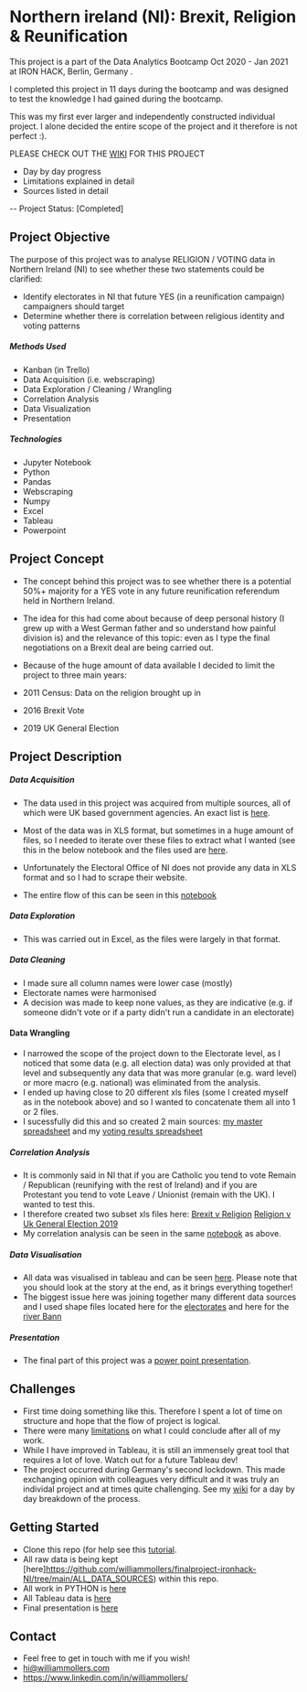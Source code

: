# Northern ireland (NI): Brexit, Religion & Reunification  
This project is a part of the Data Analytics Bootcamp Oct 2020 - Jan 2021 at IRON HACK, Berlin, Germany .

I completed this project in 11 days during the bootcamp and was designed to test the knowledge I had gained during the bootcamp. 

This was my first ever larger and independently constructed individual project. I alone decided the entire scope of the project and it therefore is not perfect :).

PLEASE CHECK OUT THE [WIKI](https://github.com/williammollers/finalproject-ironhack-NI/wiki) FOR THIS PROJECT
* Day by day progress
* Limitations explained in detail
* Sources listed in detail

-- Project Status: [Completed]

## Project Objective

The purpose of this project was to analyse RELIGION / VOTING data in Northern Ireland (NI) to see whether these two statements could be clarified:
* Identify electorates in NI that future YES (in a reunification campaign) campaigners should target
* Determine whether there is correlation between religious identity and voting patterns

##### Methods Used

* Kanban (in Trello)
* Data Acquisition (i.e. webscraping)
* Data Exploration / Cleaning / Wrangling 
* Correlation Analysis 
* Data Visualization 
* Presentation 

##### Technologies
* Jupyter Notebook
* Python
* Pandas
* Webscraping
* Numpy
* Excel 
* Tableau
* Powerpoint

## Project Concept

* The concept behind this project was to see whether there is a potential 50%+ majority for a YES vote in any future reunification referendum held in Northern Ireland. 
* The idea for this had come about because of deep personal history (I grew up with a West German father and so understand how painful division is) and the relevance of this topic: even as I type the final negotiations on a Brexit deal are being carried out. 
* Because of the huge amount of data available I decided to limit the project to three main years:

* 2011 Census: Data on the religion brought up in
* 2016 Brexit Vote
* 2019 UK General Election

## Project Description

##### Data Acquisition 

* The data used in this project was acquired from multiple sources, all of which were UK based government agencies. An exact list is [here](https://github.com/williammollers/finalproject-ironhack-NI/wiki/DATA-SOURCES). 

* Most of the data was in XLS format, but sometimes in a huge amount of files, so I needed to iterate over these files to extract what I wanted (see this in the below notebook and the files used are [here](https://github.com/williammollers/finalproject-ironhack-NI/tree/main/ALL_DATA_SOURCES/ORIGINAL/Religion/AA).
* Unfortunately the Electoral Office of NI does not provide any data in XLS format and so I had to scrape their website. 

* The entire flow of this can be seen in this [notebook](https://github.com/williammollers/finalproject-ironhack-NI/blob/main/PYTHON/REUNIFICATION_REFERENDUM_IRELAND.ipynb)

##### Data Exploration 

* This was carried out in Excel, as the files were largely in that format. 

##### Data Cleaning 

* I made sure all column names were lower case (mostly)
* Electorate names were harmonised
* A decision was made to keep none values, as they are indicative (e.g. if someone didn't vote or if a party didn't run a candidate in an electorate)

#### Data Wrangling

* I narrowed the scope of the project down to the Electorate level, as I noticed that some data (e.g. all election data) was only provided at that level and subsequently any data that was more granular (e.g. ward level) or more macro (e.g. national) was eliminated from the analysis.  
* I ended up having close to 20 different xls files (some I created myself as in the notebook above) and so I wanted to concatenate them all into 1 or 2 files. 
* I sucessfully did this and so created 2 main sources: 
[my master spreadsheet](https://github.com/williammollers/finalproject-ironhack-NI/blob/main/ALL_DATA_SOURCES/MY_ADDITIONS/MAIN/MASTER_SPREADSHEET.xlsx) and my [voting results spreadsheet](https://github.com/williammollers/finalproject-ironhack-NI/blob/main/ALL_DATA_SOURCES/MY_ADDITIONS/MAIN/ni_uk_19_all_electorates_cian.xlsx)

##### Correlation Analysis

* It is commonly said in NI that if you are Catholic you tend to vote Remain / Republican (reunifying with the rest of Ireland) and if you are Protestant you tend to vote Leave / Unionist (remain with the UK). I wanted to test this. 
* I therefore created two subset xls files here:
[Brexit v Religion](https://github.com/williammollers/finalproject-ironhack-NI/blob/main/ALL_DATA_SOURCES/MY_ADDITIONS/MAIN/CORRELATION_BREXIT_RELIGION.xlsx)
[Religion v Uk General Election 2019](https://github.com/williammollers/finalproject-ironhack-NI/blob/main/ALL_DATA_SOURCES/MY_ADDITIONS/MAIN/CORRELATION_RELIGION_UK_19.xlsx)
* My correlation analysis can be seen in the same [notebook](https://github.com/williammollers/finalproject-ironhack-NI/blob/main/PYTHON/REUNIFICATION_REFERENDUM_IRELAND.ipynb) as above.

##### Data Visualisation

* All data was visualised in tableau and can be seen [here](https://github.com/williammollers/finalproject-ironhack-NI/blob/main/TABLEAU/REUNIFICATION_REFERENDUM_IRELAND.twbx). Please note that you should look at the story at the end, as it brings everything together!
* The biggest issue here was joining together many different data sources and I used shape files located here for the [electorates](https://github.com/williammollers/finalproject-ironhack-NI/tree/main/ALL_DATA_SOURCES/ORIGINAL/Westminster_Parliamentary_Constituencies__December_2017__UK_BSC_V2-shp) and here for the [river Bann](https://github.com/williammollers/finalproject-ironhack-NI/tree/main/ALL_DATA_SOURCES/ORIGINAL/riversegmentshp1)

##### Presentation

* The final part of this project was a [power point presentation](https://github.com/williammollers/finalproject-ironhack-NI/blob/main/PRESENTATION/Northern%20Ireland%20Presentation.pptx).

## Challenges 

* First time doing something like this. Therefore I spent a lot of time on structure and hope that the flow of project is logical.
* There were many [limitations](https://github.com/williammollers/finalproject-ironhack-NI/wiki/LIMITATIONS) on what I could conclude after all of my work.
* While I have improved in Tableau, it is still an immensely great tool that requires a lot of love. Watch out for a future Tableau dev! 
* The project occurred during Germany's second lockdown. This made exchanging opinion with colleagues very difficult and it was truly an individal project and at times quite challenging. See my [wiki](https://github.com/williammollers/finalproject-ironhack-NI/wiki) for a day by day breakdown of the process. 

## Getting Started

* Clone this repo (for help see this [tutorial](https://docs.github.com/en/free-pro-team@latest/github/creating-cloning-and-archiving-repositories/cloning-a-repository).
* All raw data is being kept [here]https://github.com/williammollers/finalproject-ironhack-NI/tree/main/ALL_DATA_SOURCES) within this repo.
* All work in PYTHON is [here](https://github.com/williammollers/finalproject-ironhack-NI/tree/main/PYTHON)
* All Tableau data is [here](https://github.com/williammollers/finalproject-ironhack-NI/tree/main/TABLEAU)
* Final presentation is [here](https://github.com/williammollers/finalproject-ironhack-NI/tree/main/PRESENTATION)

## Contact
* Feel free to get in touch with me if you wish!
* hi@williammollers.com
* https://www.linkedin.com/in/williammollers/
